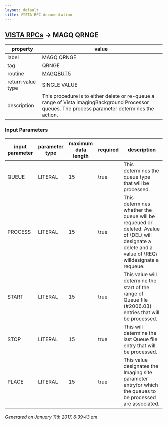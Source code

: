 ```yaml
---
layout: default
title: VISTA RPC documentation
---
```




## [VISTA RPCs](TableOfContent.md) &#8594; MAGQ QRNGE 

 property | value 
--- | --- 
 label | MAGQ QRNGE
 tag | QRNGE
 routine | [MAGQBUT5](http://code.osehra.org/dox/Routine_MAGQBUT5_source.html)
 return value type | SINGLE VALUE
 description | This procedure is to either delete or re-queue a range of Vista ImagingBackground Processor queues.  The process parameter determines the action.

### Input Parameters

| input parameter | parameter type | maximum data length | required | description | 
| --- | --- | --- | --- | --- | 
| QUEUE | LITERAL | 15 | true | This determines the queue type that will be processed. | 
| PROCESS | LITERAL | 15 | true | This determines whether the queue will be requeued or deleted.  Avalue of \DEL\ will designate a delete and a value of \REQ\ willdesignate a requeue. | 
| START | LITERAL | 15 | true | This value will determine the start of the range of Queue file (#2006.03) entries that will be processed. | 
| STOP | LITERAL | 15 | true | This will determine the last Queue file entry that will be processed. | 
| PLACE | LITERAL | 15 | true | This value designates the Imaging site parameter entryfor which the queues to be processed are associated. | 




 ###### Generated on January 11th 2017, 6:39:43 am